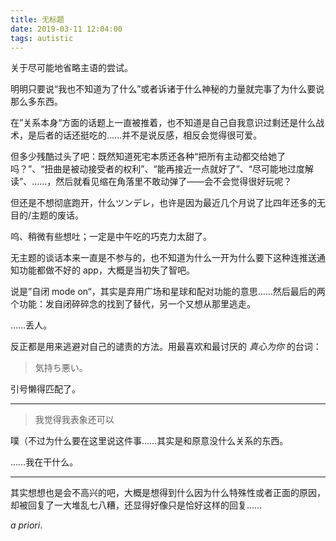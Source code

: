 ```yaml
---
title: 无标题
date: 2019-03-11 12:04:00
tags: autistic
---
```

关于尽可能地省略主语的尝试。

<!-- more -->

明明只要说“我也不知道为了什么”或者诉诸于什么神秘的力量就完事了为什么要说那么多东西。

在”关系本身“方面的话题上一直被推着，也不知道是自己自我意识过剩还是什么战术，是后者的话还挺吃的……并不是说反感，相反会觉得很可爱。

但多少残酷过头了吧：既然知道死宅本质还各种“把所有主动都交给她了吗？”、“扭曲是被动接受者的权利”、“能再接近一点就好了”、“尽可能地过度解读”、……，然后就看见缩在角落里不敢动弹了——会不会觉得很好玩呢？

但还是不想彻底跑开，什么ツンデレ，也许是因为最近几个月说了比四年还多的无目的/主题的废话。

呜、稍微有些想吐；一定是中午吃的巧克力太甜了。

无主题的谈话本来一直是不参与的，也不知道为什么一开为什么要下这种连推送通知功能都做不好的 app，大概是当初失了智吧。

说是”自闭 mode on“，其实是弃用广场和星球和配对功能的意思……然后最后的两个功能：发自闭碎碎念的找到了替代，另一个又想从那里逃走。

……丢人。

反正都是用来逃避对自己的谴责的方法。用最喜欢和最讨厌的 *真心为你* 的台词：

> 気持ち悪い。

引号懒得匹配了。

----

> 我觉得我表象还可以

噗（不过为什么要在这里说这件事……其实是和原意没什么关系的东西。

……我在干什么。

-------

其实想想也是会不高兴的吧，大概是想得到什么因为什么特殊性或者正面的原因，却被回复了一大堆乱七八糟，还显得好像只是恰好这样的回复……

*a priori*.